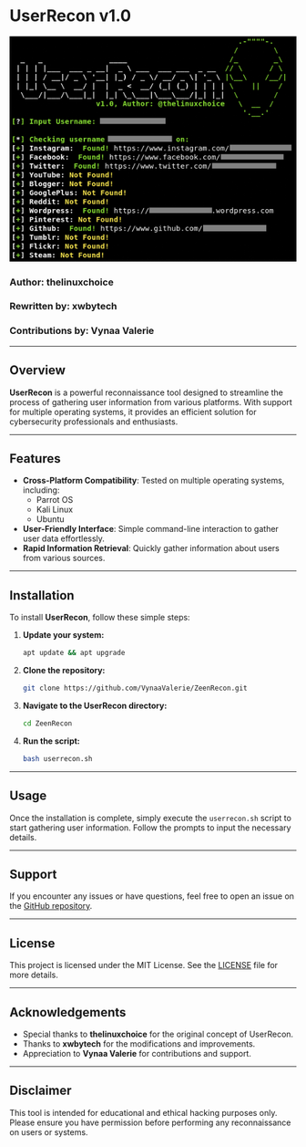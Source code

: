 # UserRecon v1.0

![UserRecon Preview](userrecon.png)

### Author: thelinuxchoice  
### Rewritten by: xwbytech  
### Contributions by: Vynaa Valerie  

---

## Overview

**UserRecon** is a powerful reconnaissance tool designed to streamline the process of gathering user information from various platforms. With support for multiple operating systems, it provides an efficient solution for cybersecurity professionals and enthusiasts.

---

## Features

- **Cross-Platform Compatibility**: Tested on multiple operating systems, including:
  - Parrot OS
  - Kali Linux
  - Ubuntu
- **User-Friendly Interface**: Simple command-line interaction to gather user data effortlessly.
- **Rapid Information Retrieval**: Quickly gather information about users from various sources.

---

## Installation

To install **UserRecon**, follow these simple steps:

1. **Update your system:**
   ```bash
   apt update && apt upgrade
   ```

2. **Clone the repository:**
   ```bash
   git clone https://github.com/VynaaValerie/ZeenRecon.git
   ```

3. **Navigate to the UserRecon directory:**
   ```bash
   cd ZeenRecon
   ```

4. **Run the script:**
   ```bash
   bash userrecon.sh
   ```

---

## Usage

Once the installation is complete, simply execute the `userrecon.sh` script to start gathering user information. Follow the prompts to input the necessary details.

---

## Support

If you encounter any issues or have questions, feel free to open an issue on the [GitHub repository](https://github.com/VynaaValerie/ZeenRecon/issues).

---

## License

This project is licensed under the MIT License. See the [LICENSE](LICENSE) file for more details.

---

## Acknowledgements

- Special thanks to **thelinuxchoice** for the original concept of UserRecon.
- Thanks to **xwbytech** for the modifications and improvements.
- Appreciation to **Vynaa Valerie** for contributions and support.

---

## Disclaimer

This tool is intended for educational and ethical hacking purposes only. Please ensure you have permission before performing any reconnaissance on users or systems.
